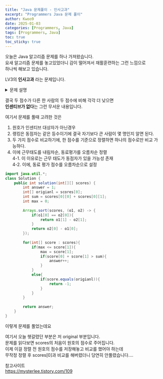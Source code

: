 ```yaml
---
title: "Java 문제풀이 - 인사고과"
excerpt: "Programmers Java 문제 풀이"
author: Kwoo9
date: 2025-01-03
categories: [Programmers, Java]
tags: [Programmers, Java]
toc: true
toc_sticky: true
---
```


오늘은 Java 알고리즘 문제를 하나 가져왔습니다.  
요새 알고리즘 문제를 놓고있었더니 감이 떨어져서 재활훈련하는 그런 느낌으로  
하나씩 해보고 있습니다.

LV3의 **인사고과** 라는 문제입니다.
<details><summary>문제 설명
</summary>

완호네 회사는 연말마다 1년 간의 인사고과에 따라 인센티브를 지급합니다. 각 사원마다 근무 태도 점수와 동료 평가 점수가 기록되어 있는데 만약 어떤 사원이 다른 임의의 사원보다 두 점수가 모두 낮은 경우가 한 번이라도 있다면 그 사원은 인센티브를 받지 못합니다. 그렇지 않은 사원들에 대해서는 두 점수의 합이 높은 순으로 석차를 내어 석차에 따라 인센티브가 차등 지급됩니다. 이때, 두 점수의 합이 동일한 사원들은 동석차이며, 동석차의 수만큼 다음 석차는 건너 뜁니다. 예를 들어 점수의 합이 가장 큰 사원이 2명이라면 1등이 2명이고 2등 없이 다음 석차는 3등부터입니다.

각 사원의 근무 태도 점수와 동료 평가 점수 목록 scores이 주어졌을 때, 완호의 석차를 return 하도록 solution 함수를 완성해주세요.

**제한 사항**  
1 ≤ scores의 길이 ≤ 100,000  
scores의 각 행은 한 사원의 근무 태도 점수와 동료 평가 점수를 나타내며 [a, b] 형태입니다.  
scores[0]은 완호의 점수입니다.  
0 ≤ a, b ≤ 100,000  
완호가 인센티브를 받지 못하는 경우 -1을 return 합니다.
</details>


결국 두 점수가 다른 한 사람의 두 점수에 비해 각각 더 낮으면  
**인센티브가 없다**는 그런 무서운 내용입니다.

여기서 문제를 풀때 고려한 것은  
1. 원호가 인센티브 대상자가 아닌경우  
2. 랭킹은 동점자는 같은 등수이기에 결국 자기보다 큰 사람이 몇 명인지 알면 된다.
3. 두 가지 점수로 비교하기에, 한 점수를 기준으로 정렬하면 하나의 점수로만 비교 가능하다.  
4. 이에 근무태도를 내림차순, 동료평가를 오름차순 정렬  
4-1. 이 이유로는 근무 태도가 동점자가 있을 가능성 존재  
4-2. 이에, 동료 평가 점수를 오름차순으로 설정  


```java
import java.util.*;
class Solution {
    public int solution(int[][] scores) {
        int answer = 1;
        int[] origianl = scores[0];
        int sum = scores[0][0] + scores[0][1];
        int max = 0;
        
        Arrays.sort(scores, (o1, o2) -> {
            if(o1[0] == o2[0]){
                return o1[1] - o2[1];
            }            
            return o2[0] - o1[0];
        });
        
        for(int[] score : scores){
            if(max <= score[1]){
                max = score[1];
                if(score[0] + score[1] > sum){
                    answer++;
                }
            }
            else{
                if(score.equals(origianl)){
                    return -1;
                }
            }
        }
        
        return answer;
    }
}
```
이렇게 문제를 풀었는데요

여기서 오늘 헷갈렸던 부분은 저 original 부분입니다.  
문제를 읽다보면 scores의 처음이 원호의 점수로 주어집니다.  
이제 이걸 정렬 전 원호의 점수를 저장해놓고 비교를 했어야 하는데  
무작정 정렬 후 scores[0]과 비교를 해버렸더니 당연히 안풀렸습니다....

참고사이트  
https://mysterlee.tistory.com/109